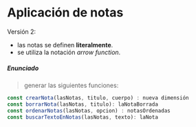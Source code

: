 # Aplicación de notas

Versión 2: 
 + las notas se definen **literalmente**.
 + se utiliza la notación *arrow function*.

##### Enunciado
> generar las siguientes funciones:

````javascript
const crearNota(lasNotas, titulo, cuerpo) : nueva dimensión
const borrarNota(lasNotas, titulo): laNotaBorrada
const ordenarNotas(lasNotas, opcion) : notasOrdenadas
const buscarTextoEnNotas(lasNotas, texto): laNota
````